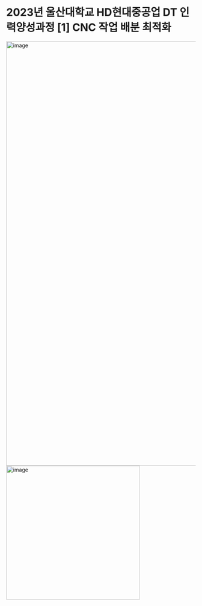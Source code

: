 # 2023년 울산대학교 HD현대중공업 DT 인력양성과정 [1] CNC 작업 배분 최적화
<img width="1125" alt="image" src="https://github.com/user-attachments/assets/11535209-312e-4b21-be1c-130cd7ced7eb" />
<img width="355" alt="image" src="https://github.com/user-attachments/assets/5cb64fb2-1e71-4bd3-bb56-8a632f69fa8a" />

